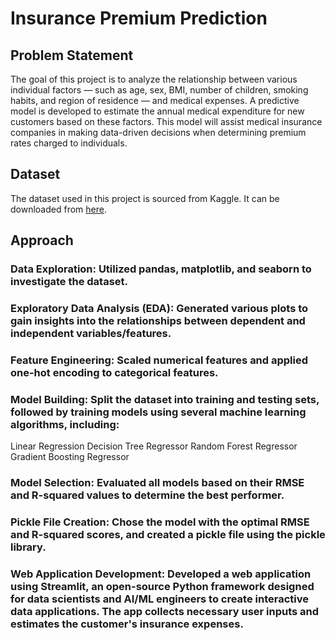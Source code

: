 # Insurance Premium Prediction

## Problem Statement
The goal of this project is to analyze the relationship between various individual factors — such as age, sex, BMI, number of children, smoking habits, and region of residence — and medical expenses. A predictive model is developed to estimate the annual medical expenditure for new customers based on these factors. This model will assist medical insurance companies in making data-driven decisions when determining premium rates charged to individuals.

## Dataset
The dataset used in this project is sourced from Kaggle. It can be downloaded from [here](https://www.kaggle.com/datasets/noordeen/insurance-premium-prediction/data).

## Approach

### Data Exploration: Utilized pandas, matplotlib, and seaborn to investigate the dataset.

### Exploratory Data Analysis (EDA): Generated various plots to gain insights into the relationships between dependent and independent variables/features.

### Feature Engineering: Scaled numerical features and applied one-hot encoding to categorical features.

### Model Building: Split the dataset into training and testing sets, followed by training models using several machine learning algorithms, including:
Linear Regression
Decision Tree Regressor
Random Forest Regressor
Gradient Boosting Regressor

### Model Selection: Evaluated all models based on their RMSE and R-squared values to determine the best performer.

### Pickle File Creation: Chose the model with the optimal RMSE and R-squared scores, and created a pickle file using the pickle library.

### Web Application Development: Developed a web application using Streamlit, an open-source Python framework designed for data scientists and AI/ML engineers to create interactive data applications. The app collects necessary user inputs and estimates the customer's insurance expenses.
